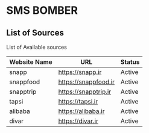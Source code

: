 # SMS BOMBER

## List of Sources

List of Available sources

|Website Name    |URL			                |Status                       |
|----------------|------------------------------|-----------------------------|
|snapp			 |https://snapp.ir              |Active                       |
|snappfood       |https://snappfood.ir          |Active                       |
|snapptrip       |https://snapptrip.ir          |Active                       |
|tapsi           |https://tapsi.ir              |Active                       |
|alibaba         |https://alibaba.ir            |Active                       |
|divar           |https://divar.ir              |Active                       |

